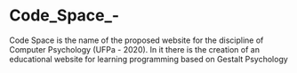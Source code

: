 # Code_Space_-
Code Space is the name of the proposed website for the discipline of Computer Psychology (UFPa - 2020). In it there is the creation of an educational website for learning programming based on Gestalt Psychology
